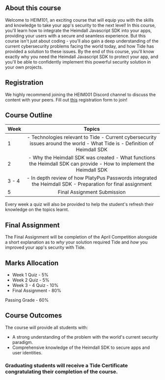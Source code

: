 ## About this course
Welcome to HEIM101, an exciting course that will equip you with the skills and knowledge to take your app's security to the next level! In this course, you'll learn how to integrate the Heimdall Javascript SDK into your apps, providing your users with a secure and seamless experience. But this course isn't just about coding - you'll also gain a deep understanding of the current cybersecurity problems facing the world today, and how Tide has provided a solution to these issues. By the end of this course, you'll know exactly why you need the Heimdall Javascript SDK to protect your app, and you'll be able to confidently implement this powerful security solution in your own projects.

## Registration
We highly recommend joining the HEIM001 Discord channel to discuss the content with your peers. Fill out [this](https://forms.gle/PXq6d3fz7SuSnj2V9) registration form to join!

## Course Outline 
| Week  |                                                           Topics                                                          |
|-------|:-------------------------------------------------------------------------------------------------------------------------:|
| 1     | - Technologies relevant to Tide - Current cybersecurity issues around the world - What Tide is - Definition of Heimdall SDK |
| 2     |    - Why the Heimdall SDK was created - What functions the Heimdall SDK can provide - How to implement the Heimdall SDK   |
| 3 - 4 |         - In depth review of how PlatyPus Passwords integrated the Heimdall SDK - Preparation for final assignment        |
| 5     |                                                Final Assignment Submission                                                |

Every week a quiz will also be provided to help the student's refresh their knowledge on the topics learnt.

## Final Assignment
The Final Assignment will be completion of the April Competition alongside a short explanation as to *why* your solution required Tide and *how* you improved your app's security with Tide.

## Marks Allocation
- Week 1 Quiz      - 5%
- Week 2 Quiz      - 5%
- Week 3 - 4 Quiz  - 10%
- Final Assignment - 80%

Passing Grade    - 60%

## Course Outcomes
The course will provide all students with:
- A strong understanding of the problem with the world's current security paradigm.
- Comprehensive knowledge of the Heimdall SDK to secure apps and user identities.
### Graduating students will receive a Tide Certificate congratulating their completion of the course.
